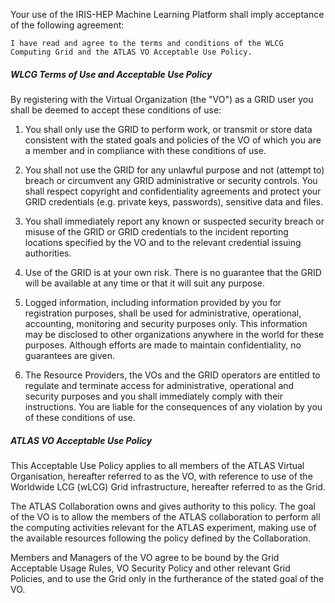 Your use of the IRIS-HEP Machine Learning Platform shall imply acceptance of the following agreement:

`
I have read and agree to the terms and conditions of the WLCG Computing Grid and the ATLAS VO Acceptable Use Policy.
`

##### WLCG Terms of Use and Acceptable Use Policy
By registering with the Virtual Organization (the "VO") as a GRID user you
shall be deemed to accept these conditions of use:

1) You shall only use the GRID to perform work, or transmit or store data
consistent with the stated goals and policies of the VO of which you are a
member and in compliance with these conditions of use.

2) You shall not use the GRID for any unlawful purpose and not (attempt to)
breach or circumvent any GRID administrative or security controls. You shall
respect copyright and confidentiality agreements and protect your GRID
credentials (e.g. private keys, passwords), sensitive data and files.

3) You shall immediately report any known or suspected security breach or
misuse of the GRID or GRID credentials to the incident reporting locations
specified by the VO and to the relevant credential issuing authorities.

4) Use of the GRID is at your own risk. There is no guarantee that the GRID
 will be available at any time or that it will suit any purpose.

5) Logged information, including information provided by you for registration
purposes, shall be used for administrative, operational, accounting, monitoring
and security purposes only. This information may be disclosed to other organizations
anywhere in the world for these purposes. Although efforts are made to maintain
confidentiality, no guarantees are given.

6) The Resource Providers, the VOs and the GRID operators are entitled to
regulate and terminate access for administrative, operational and security
purposes and you shall immediately comply with their instructions.
You are liable for the consequences of any violation by you of these conditions
of use.

##### ATLAS VO Acceptable Use Policy
This Acceptable Use Policy applies to all members of the ATLAS Virtual
Organisation, hereafter referred to as the VO, with reference to use of the 
Worldwide LCG (wLCG) Grid infrastructure, hereafter referred to as the Grid.

The ATLAS Collaboration owns and gives authority to this policy. The goal of
the VO is to allow the members of the ATLAS collaboration to perform all the
computing activities relevant for the ATLAS experiment, making use of the
available resources following the policy defined by the Collaboration.

Members and Managers of the VO agree to be bound by the Grid Acceptable Usage
Rules, VO Security Policy and other relevant Grid Policies, and to use the
Grid only in the furtherance of the stated goal of the VO.
